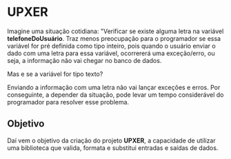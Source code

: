 # UPXER

Imagine uma situação cotidiana: "Verificar se existe alguma letra na variável **telefoneDoUsuário**. 
Traz menos preocupação para o programador se essa variável for pré definida como tipo inteiro, pois quando o usuário enviar o dado com uma letra para essa variável, ocorrererá uma exceção/erro, ou seja, a informação não vai chegar no banco de dados.

Mas e se a variável for tipo texto? 

Enviando a informação com uma letra não vai lançar exceções e erros. Por conseguinte, a depender da situação, pode levar um tempo considerável do programador para resolver esse problema.


## Objetivo

Daí vem o objetivo da criação do projeto **UPXER**, a capacidade de utilizar uma biblioteca que valida, formata e substitui entradas e saídas de dados.  
